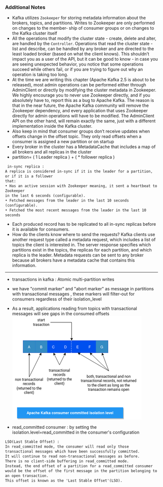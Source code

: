 ### Additional Notes
- Kafka utilizes `Zookeeper` for storing metadata information about the brokers, topics,
and partitions. Writes to Zookeeper are only performed on changes to the member‐
ship of consumer groups or on changes to the Kafka cluster itself
- All the operations that modify the cluster state - create, delete and alter, are handled by the `Controller`. Operations that read the cluster state - list and describe,
can be handled by any broker and are directed to the least loaded broker (based
on what the client knows). This shouldn’t impact you as a user of the API, but it
can be good to know - in case you are seeing unexpected behavior, you notice
that some operations succeed while others fail, or if you are trying to figure out
why an operation is taking too long.
- At the time we are writing this chapter (Apache Kafka 2.5 is about to be released),
most admin operations can be performed either through AdminClient or directly
by modifying the cluster metadata in Zookeeper. We highly encourage you to
never use Zookeeper directly, and if you absolutely have to, report this as a bug to
Apache Kafka. The reason is that in the near future, the Apache Kafka community will remove the Zookeeper dependency,
and every application that uses Zookeeper directly for admin operations will have to be modified. The AdminClient
API on the other hand, will remain exactly the same, just with a different implementation inside the Kafka cluster.
- Also keep in mind that consumer groups don’t receive updates when offsets change in
the offset topic. They only read offsets when a consumer is assigned a new partition
or on startup
- Every broker in the cluster has a
MetadataCache that includes a map of all brokers and all replicas in the cluster
- partition= ( 1 Leader replica ) + ( * follower replica )
```
 in-sync replica :
A replica is considered in-sync if it is the leader for a partition, or if it is a follower
that:
• Has an active session with Zookeeper meaning, it sent a heartbeat to Zookeeper
in the last 6 seconds (configurable).
• Fetched messages from the leader in the last 10 seconds (configurable).
• Fetched the most recent messages from the leader in the last 10 seconds
```
- Each produced record has to be replicated to all in-sync replicas before it is available for consumers.
- How do the clients know where to send the requests? Kafka clients use another
request type called a metadata request, which includes a list of topics the client is
interested in. The server response specifies which partitions exist in the topics, the
replicas for each partition, and which replica is the leader. Metadata requests can be
sent to any broker because all brokers have a metadata cache that contains this information.
- - -

- transactions in kafka : Atomic multi-partition writes
- we have "commit marker" and "abort marker" as message in partitions with transactional messages , these markers will filter-out for consumers regardless of their isolation_level
-  As a result, applications reading from topics with transactional messages will see gaps in the consumed offsets
![isolation_level_committed](kafka_isolation_level_committed.png)

- read_committed consumer : by setting the isolation.level=read_committed in the consumer's configuration
```
LSO(Last Stable Offset) :
In read_committed mode, the consumer will read only those transactional messages which have been successfully committed.
It will continue to read non-transactional messages as before. 
There is no client-side buffering in read_committed mode. 
Instead, the end offset of a partition for a read_committed consumer would be the offset of the first message in the partition belonging to an open transaction. 
This offset is known as the 'Last Stable Offset'(LSO).
``` 
